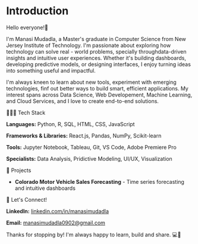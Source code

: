 # Introduction

Hello everyone!👋

I'm Manasi Mudadla, a Master's graduate in Computer Science from New Jersey Institute of Technology. I'm passionate about exploring how technology can solve real - world problems, specially throughdata-driven insights and intuitive user experiences. Whether it's building dashboards, developing predictive models, or designing interfaces, I enjoy turning ideas into something useful and impactful. 

I'm always kneen to learn about new tools, experiment with emerging technologies, finf out better ways to build smart, efficient applications. My interest spans across Data Science, Web Developement, Machine Learning, and Cloud Services, and I love to create end-to-end solutions. 

👩🏻‍💻 Tech Stack

**Languages:** Python, R, SQL, HTML, CSS, JavaScript

**Frameworks & Libraries:** React.js, Pandas, NumPy, Scikit-learn

**Tools:** Jupyter Notebook, Tableau, Git, VS Code, Adobe Premiere Pro

**Specialists:** Data Analysis, Pridictive Modeling, UI/UX, Visualization


🚀 Projects

- **Colorado Motor Vehicle Sales Forecasting** - Time series forecasting and intuitive dashboards

💬 Let's Connect!

**LinkedIn:** [linkedin.com/in/manasimudadla](https://www.linkedin.com/in/manasimudadla)

**Email:** manasimudadla0902@gmail.com

Thanks for stopping by! I'm always happy to learn, build and share. 💻🌟
